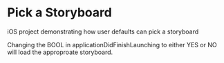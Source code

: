 # Pick a Storyboard
iOS project demonstrating how user defaults can pick a storyboard

Changing the BOOL in applicationDidFinishLaunching to either YES or NO will load the approproate storyboard.
